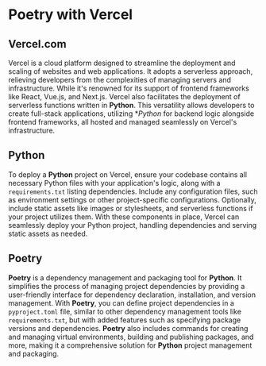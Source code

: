 # Poetry with Vercel
## Vercel.com
Vercel is a cloud platform designed to streamline the deployment and scaling of websites and web applications. 
It adopts a serverless approach, relieving developers from the complexities of managing servers and infrastructure. 
While it's renowned for its support of frontend frameworks like React, Vue.js, and Next.js. 
Vercel also facilitates the deployment of serverless functions written in **Python**. This versatility allows 
developers to create full-stack applications, utilizing **Python* for backend logic alongside frontend frameworks, 
all hosted and managed seamlessly on Vercel's infrastructure.

## Python
To deploy a **Python** project on Vercel, ensure your codebase contains all necessary Python files with your application's logic, 
along with a `requirements.txt` listing dependencies. Include any configuration files, 
such as environment settings or other project-specific configurations. Optionally, include static assets like images 
or stylesheets, and serverless functions if your project utilizes them. With these components in place, 
Vercel can seamlessly deploy your Python project, handling dependencies and serving static assets as needed.

## Poetry
**Poetry** is a dependency management and packaging tool for **Python**. It simplifies the process of managing project dependencies by providing a user-friendly interface for dependency declaration, installation, and version management. With **Poetry**, you can define project dependencies in a `pyproject.toml` file, similar to other dependency management tools like `requirements.txt`, but with added features such as specifying package versions and dependencies. **Poetry** also includes commands for creating and managing virtual environments, building and publishing packages, and more, making it a comprehensive solution for **Python** project management and packaging.
